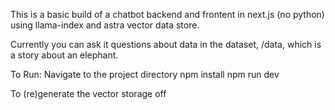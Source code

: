 This is a basic build of a chatbot backend and frontent in next.js (no python) using llama-index and astra vector data store.

Currently you can ask it questions about data in the dataset, /data, which is a story about an elephant.

To Run:
Navigate to the project directory
npm install
npm run dev

To (re)generate the vector storage off 